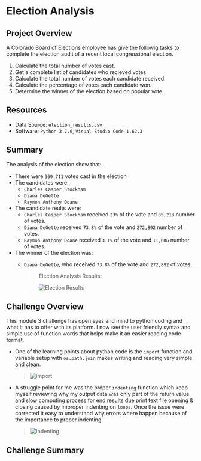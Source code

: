 # Election Analysis

## Project Overview
A Colorado Board of Elections employee has give the followig tasks to complete the election audit of a recent local congressional election.

1. Calculate the total number of votes cast.
2. Get a complete list of candidates who recieved votes
3. Calculate the total number of votes each candidate received.
4. Calculate the percentage of votes each candidate won.
5. Determine the winner of the election based on popular vote.

## Resources
- Data Source: `election_results.csv`
- Software: `Python 3.7.6`, `Visual Studio Code 1.62.3`

## Summary
The analysis of the election show that:
- There were `369,711` votes cast in the election
- The candidates were:
    - `Charles Casper Stockham`
    - `Diana DeGette`
    - `Raymon Anthony Doane`
- The candidate reults were:
    - `Charles Casper Stockham` received `23%` of the vote and `85,213` number of votes.
    - `Diana DeGette` received `73.8%` of the vote and `272,892` number of votes.
    - `Raymon Anthony Doane` received `3.1%` of the vote and `11,606` number of votes.
- The winner of the election was:
    - `Diana DeGette`, who received `73.8%` of the vote and `272,892` of votes.
    
        > Election Analysis Results:
        > 
        > ![Election Results](https://user-images.githubusercontent.com/92836648/142743553-225e3da3-7dd6-4ff4-b1f8-0a3c6dc9f984.png)

## Challenge Overview
This module 3 challenge has open eyes and mind to python coding and what it has to offer with its platform. I now see the user friendly syntax and simple use of function words that helps make it an easier reading code format. 

- One of the learning points about python code is the `import` function and variable setup with `os.path.join` makes writing and reading very simple and clean.
    
    >  ![Import](https://user-images.githubusercontent.com/92836648/142743555-b5695138-7791-4aa3-b10b-78a34c0d8165.png)

- A struggle point for me was the proper `indenting` function which keep myself reviewing why my output data was only part of the return value and slow computing process for end results due print text file opening & closing caused by improper indenting on `loops`. Once the issue were corrected it easy to understand why errors where happen because of the importance to proper indenting.

    >![Indenting ](https://user-images.githubusercontent.com/92836648/142743556-67edfb9c-f70c-4f50-9f92-eaa61516288d.png)

## Challenge Summary

